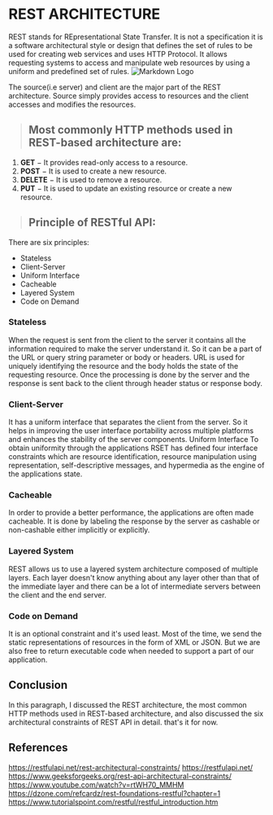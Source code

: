 # REST ARCHITECTURE
REST stands for REpresentational State Transfer. It is not a specification it is a software architectural style or design that defines the set of rules to be used for creating web services and uses HTTP Protocol. It allows requesting systems to access and manipulate web resources by using a uniform and predefined set of rules.
![Markdown Logo](https://madooei.github.io/cs421_sp20_homepage/assets/client-server-1.png)

The source(i.e server) and client are the major part of the REST architecture. Source simply provides access to resources and the client accesses and modifies the resources.
> ## Most commonly HTTP methods used in REST-based architecture are:
1. **GET** − It provides read-only access to a resource.
1. **POST** − It is used to create a new resource.
1. **DELETE** − It is used to remove a resource.
1. **PUT** − It is used to update an existing resource or create a new resource.

> ## Principle of RESTful API:
There are six principles:
* Stateless
* Client-Server
* Uniform Interface
* Cacheable
* Layered System
* Code on Demand

### **Stateless**
When the request is sent from the client to the server it contains all the information required to make the server understand it. So it can be a part of the URL or query string parameter or body or headers. URL is used for uniquely identifying the resource and the body holds the state of the requesting resource. Once the processing is done by the server and the response is sent back to the client through header status or response body.

### Client-Server
It has a uniform interface that separates the client from the server. So it helps in improving the user interface portability across multiple platforms and enhances the stability of the server components.
Uniform Interface
To obtain uniformity through the applications RSET has defined four interface constraints which are resource identification, resource manipulation using representation, self-descriptive messages, and hypermedia as the engine of the applications state. 

### Cacheable
In order to provide a better performance, the applications are often made cacheable. It is done by labeling the response by the server as cashable or non-cashable either implicitly or explicitly.

### Layered System
REST allows us to use a layered system architecture composed of multiple layers. Each layer doesn't know anything about any layer other than that of the immediate layer and there can be a lot of intermediate servers between the client and the end server.

### Code on Demand
It is an optional constraint and it's used least. Most of the time, we send the static representations of resources in the form of XML or JSON. But we are also free to return executable code when needed to support a part of our application.

## Conclusion
In this paragraph, I discussed the REST architecture, the most common HTTP methods used in REST-based architecture, and also discussed the six architectural constraints of REST API in detail. that's it for now.

## References
https://restfulapi.net/rest-architectural-constraints/
https://restfulapi.net/
https://www.geeksforgeeks.org/rest-api-architectural-constraints/
https://www.youtube.com/watch?v=rtWH70_MMHM
https://dzone.com/refcardz/rest-foundations-restful?chapter=1
https://www.tutorialspoint.com/restful/restful_introduction.htm